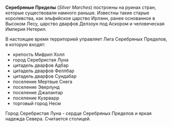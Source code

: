 **Серебряные Пределы** (*Silver Marches*) построены на руинах стран, которые существовали намного раньше. Известны такие старые королевства, как эльфийское царство Ирлэнн, ранее основанное в Высоком Лесу, царство дварфов Делзоун под Аскором и человеческая Империя Нетерил.

В настоящее время территорией управляет Лига Серебряных Пределов, в которую входят:
- крепость Мифрил Холл
- город Серебристая Луна
- цитадель дварфов Адбар
- цитадель дварфов Феллбар
- цитадель дварфов Сундабар
- поселение Мертвые Снега
- поселение Эверлунд
- поселение Джалантар
- поселение Куэрварр
- торговый город Несм

Город Серебристая Луна - сердце Серебряных Пределов и яркая надежда Севера. Считается столицей.
